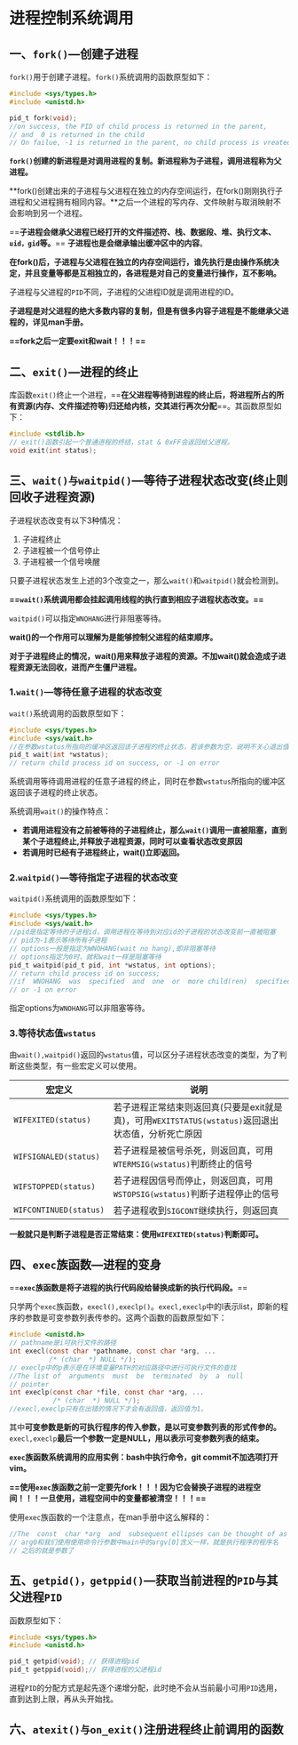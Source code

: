 # 进程控制系统调用

## 一、`fork()`—创建子进程

`fork()`用于创建子进程。`fork()`系统调用的函数原型如下：

```c
#include <sys/types.h>
#include <unistd.h>

pid_t fork(void);
//on success, the PID of child process is returned in the parent,
// and  0 is returned in the child
// On failue, -1 is returned in the parent, no child process is vreated
```

**`fork()`创建的新进程是对调用进程的复制。新进程称为子进程，调用进程称为父进程。**

**fork()创建出来的子进程与父进程在独立的内存空间运行，在fork()刚刚执行子进程和父进程拥有相同内容。**之后一个进程的写内存、文件映射与取消映射不会影响到另一个进程。

==**子进程会继承父进程已经打开的文件描述符、栈、数据段、堆、执行文本、`uid，gid`等。**==  **子进程也是会继承输出缓冲区中的内容**。 

**在fork()后，子进程与父进程在独立的内存空间运行，谁先执行是由操作系统决定，并且变量等都是互相独立的，各进程是对自己的变量进行操作，互不影响。**

子进程与父进程的`PID`不同，子进程的父进程ID就是调用进程的ID。

**子进程是对父进程的绝大多数内容的复制，但是有很多内容子进程是不能继承父进程的，详见man手册。**

**==fork之后一定要exit和wait！！！==**



## 二、`exit()`—进程的终止

库函数`exit()`终止一个进程，==**在父进程等待到进程的终止后，将进程所占的所有资源(内存、文件描述符等)归还给内核，交其进行再次分配**==。其函数原型如下：

```c
#include <stdlib.h>
// exit()函数引起一个普通进程的终结，stat & 0xFF会返回给父进程。
void exit(int status);
```



## 三、`wait()与waitpid()`—等待子进程状态改变(终止则回收子进程资源)

子进程状态改变有以下3种情况：

1. 子进程终止
2. 子进程被一个信号停止
3. 子进程被一个信号唤醒

只要子进程状态发生上述的3个改变之一，那么`wait()`和`waitpid()`就会检测到。

**==`wait()`系统调用都会挂起调用线程的执行直到相应子进程状态改变。==**

`waitpid()`可以指定`WNOHANG`进行非阻塞等待。

**wait()的一个作用可以理解为是能够控制父进程的结束顺序。**

**对于子进程终止的情况，wait()用来释放子进程的资源。不加wait()就会造成子进程资源无法回收，进而产生僵尸进程。**

### 1.`wait()`—等待任意子进程的状态改变

`wait()`系统调用的函数原型如下：

```c
#include <sys/types.h>
#include <sys/wait.h>
//在参数wstatus所指向的缓冲区返回该子进程的终止状态，若该参数为空，说明不关心退出值
pid_t wait(int *wstatus);
// return child process id on success, or -1 on error
```

系统调用等待调用进程的任意子进程的终止，同时在参数`wstatus`所指向的缓冲区返回该子进程的终止状态。

系统调用`wait()`的操作特点：

+ **若调用进程没有之前被等待的子进程终止，那么`wait()`调用一直被阻塞，直到某个子进程终止,并释放子进程资源，同时可以查看状态改变原因**
+ **若调用时已经有子进程终止，wait()立即返回。**



### 2.`waitpid()`—等待指定子进程的状态改变

`waitpid()`系统调用的函数原型如下：

```c
#include <sys/types.h>
#include <sys/wait.h>
//pid是指定等待的子进程id，调用进程在等待到对应id的子进程的状态改变前一直被阻塞
// pid为-1表示等待所有子进程
// options一般是指定为WNOHANG(wait no hang),即非阻塞等待
// options指定为0时，就和wait一样是阻塞等待
pid_t waitpid(pid_t pid, int *wstatus, int options);
// return child process id on success;
//if  WNOHANG  was  specified  and  one  or  more child(ren)  specified  by pid exist, but have not yet changed state, then 0 is returned.
// or -1 on error
```

指定options为`WNOHANG`可以非阻塞等待。



### 3.等待状态值`wstatus`

由`wait(),waitpid()`返回的`wstatus`值，可以区分子进程状态改变的类型，为了判断这些类型，有一些宏定义可以使用。

| 宏定义                 | 说明                                                         |
| ---------------------- | ------------------------------------------------------------ |
| `WIFEXITED(status)`    | 若子进程正常结束则返回真(只要是exit就是真)，可用`WEXITSTATUS(wstatus)`返回退出状态值，分析死亡原因 |
| `WIFSIGNALED(status)`  | 若子进程是被信号杀死，则返回真，可用`WTERMSIG(wstatus)`判断终止的信号 |
| `WIFSTOPPED(status)`   | 若子进程因信号而停止，则返回真，可用`WSTOPSIG(wstatus)`判断子进程停止的信号 |
| `WIFCONTINUED(status)` | 若子进程收到`SIGCONT`继续执行，则返回真                      |

**一般就只是判断子进程是否正常结束：使用`WIFEXITED(status)`判断即可。**



## 四、`exec`族函数—进程的变身

==**`exec`族函数是将子进程的执行代码段给替换成新的执行代码段。**==

只学两个`exec`族函数，`execl(),execlp()`。`execl,execlp`中的l表示list，即新的程序的参数是可变参数列表传参的。这两个函数的函数原型如下：

```c
#include <unistd.h>
// pathname是i可执行文件的路径
int execl(const char *pathname, const char *arg, ...
          /* (char  *) NULL */);
// execlp中的p表示是在环境变量PATH的对应路径中进行可执行文件的查找
//The list of  arguments  must  be  terminated  by  a  null
// pointer
int execlp(const char *file, const char *arg, ...
           /* (char  *) NULL */);
//execl,execlp只有在出错的情况下才会有返回值，返回值为1。
```

其中**可变参数是新的可执行程序的传入参数，是以可变参数列表的形式传参的。**`execl,execlp`**最后一个参数一定是NULL，用以表示可变参数列表的结束。**

**`exec`族函数系统调用的应用实例：bash中执行命令，git commit不加选项打开vim。**

**==使用`exec`族函数之前一定要先fork！！！因为它会替换子进程的进程空间！！！一旦使用，进程空间中的变量都被清空！！！==**

使用`exec`族函数的一个注意点，在man手册中这么解释的：

```c
//The  const  char *arg  and  subsequent ellipses can be thought of as arg0, arg1, ..., argn
// arg0和我们使用使用命令行参数中main中的argv[0]含义一样，就是执行程序的程序名
// 之后的就是参数了
```



## 五、`getpid()，getppid()`—获取当前进程的`PID`与其父进程`PID`

函数原型如下：

```c
#include <sys/types.h>
#include <unistd.h>

pid_t getpid(void); // 获得进程pid
pid_t getppid(void);// 获得进程的父进程id
```

进程`PID`的分配方式是起先逐个递增分配，此时绝不会从当前最小可用`PID`选用，直到达到上限，再从头开始找。



## 六、`atexit()与on_exit()`注册进程终止前调用的函数


